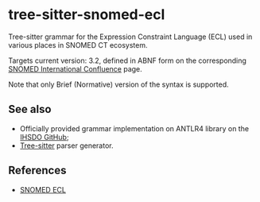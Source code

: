 # tree-sitter-snomed-ecl

Tree-sitter grammar for the Expression Constraint Language (ECL) used in various places in SNOMED CT ecosystem.

Targets current version: 3.2, defined in ABNF form on the corresponding [SNOMED International Confluence](https://confluence.ihtsdotools.org/pages/viewpage.action?pageId=28739405) page.

Note that only Brief (Normative) version of the syntax is supported.

## See also
* Officially provided grammar implementation on ANTLR4 library on the [IHSDO GitHub](https://github.com/IHTSDO/snomed-ecl-parser);
* [Tree-sitter](https://tree-sitter.github.io/tree-sitter/) parser generator.

## References
* [SNOMED ECL](snomed.org/ecl)

